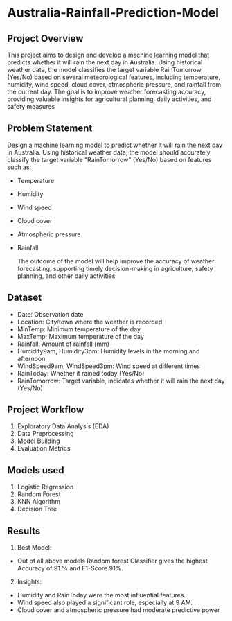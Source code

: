 # Australia-Rainfall-Prediction-Model

## Project Overview

This project aims to design and develop a machine learning model that predicts whether it will rain the next day in Australia. Using historical weather data, the model classifies the target variable RainTomorrow (Yes/No) based on several meteorological features, including temperature, humidity, wind speed, cloud cover, atmospheric pressure, and rainfall from the current day.
The goal is to improve weather forecasting accuracy, providing valuable insights for agricultural planning, daily activities, and safety measures

## Problem Statement

Design a machine learning model to predict whether it will rain the next day in Australia. Using historical weather data, the model should accurately classify the target variable "RainTomorrow" (Yes/No) based on features such as:

- Temperature
- Humidity
- Wind speed
- Cloud cover
- Atmospheric pressure
- Rainfall
  
  The outcome of the model will help improve the accuracy of weather forecasting, supporting timely decision-making in agriculture, safety planning, and other daily activities

## Dataset

- Date: Observation date
- Location: City/town where the weather is recorded
- MinTemp: Minimum temperature of the day
- MaxTemp: Maximum temperature of the day
- Rainfall: Amount of rainfall (mm)
- Humidity9am, Humidity3pm: Humidity levels in the morning and afternoon
- WindSpeed9am, WindSpeed3pm: Wind speed at different times
- RainToday: Whether it rained today (Yes/No)
- RainTomorrow: Target variable, indicates whether it will rain the next day (Yes/No)

## Project Workflow

1. Exploratory Data Analysis (EDA)
2. Data Preprocessing
3. Model Building
4. Evaluation Metrics

## Models used

1. Logistic Regression
2. Random Forest
3. KNN Algorithm 
4. Decision Tree

## Results

1. Best Model:
-  Out of all above models Random forest Classifier gives the highest Accuracy of 91 % and F1-Score 91%.
  
2. Insights:
-  Humidity and RainToday were the most influential features.
-  Wind speed also played a significant role, especially at 9 AM.
-  Cloud cover and atmospheric pressure had moderate predictive power
